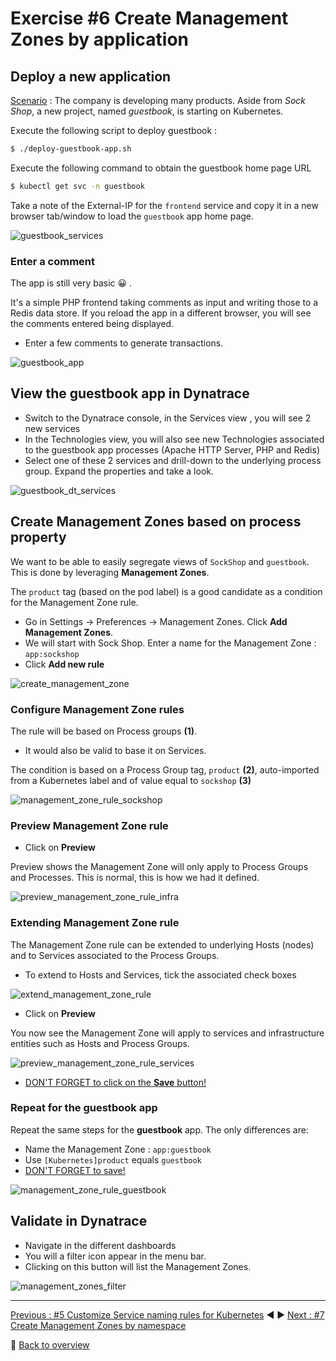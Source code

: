 # Exercise #6 Create Management Zones by application

## Deploy a new application

<u>Scenario</u> : The company is developing many products. Aside from <i>Sock Shop</i>, a new project, named <i>guestbook</i>, is starting on Kubernetes.

Execute the following script to deploy guestbook :

```sh
$ ./deploy-guestbook-app.sh
```

Execute the following command to obtain the guestbook home page URL
```sh
$ kubectl get svc -n guestbook
```

Take a note of the External-IP for the `frontend` service and copy it in a new browser tab/window to load the `guestbook` app home page.

![guestbook_services](assets/guestbook_services.png)

### Enter a comment

The app is still very basic :grinning: . 

It's a simple PHP frontend taking comments as input and writing those to a Redis data store. If you reload the app in a different browser, you will see the comments entered being displayed.

- Enter a few comments to generate transactions.

![guestbook_app](assets/guestbook_app.png)

## View the guestbook app in Dynatrace

- Switch to the Dynatrace console, in the Services view , you will see 2 new services
- In the Technologies view, you will also see new Technologies associated to the guestbook app processes (Apache HTTP Server, PHP and Redis)
- Select one of these 2 services and drill-down to the underlying process group. Expand the properties and take a look.

![guestbook_dt_services](assets/guestbook_dt_services.png)

## Create Management Zones based on process property

We want to be able to easily segregate views of `SockShop` and `guestbook`. This is done by leveraging <b>Management Zones</b>. 

The `product` tag (based on the pod label) is a good candidate as a condition for the Management Zone rule.

- Go in Settings -> Preferences -> Management Zones. Click <b>Add Management Zones</b>.
- We will start with Sock Shop. Enter a name for the Management Zone : `app:sockshop`
- Click <b>Add new rule</b>

![create_management_zone](assets/create_management_zone.png)

### Configure Management Zone rules

The rule will be based on Process groups <b>(1)</b>. 
- It would also be valid to base it on Services.

The condition is based on a Process Group tag, `product` <b>(2)</b>, auto-imported from a Kubernetes label and of value equal to `sockshop` <b>(3)</b> 

![management_zone_rule_sockshop](assets/management_zone_rule_sockshop.png)

### Preview Management Zone rule

- Click on <b>Preview</b>
  
Preview shows the Management Zone will only apply to Process Groups and Processes. This is normal, this is how we had it defined.

![preview_management_zone_rule_infra](assets/preview_management_zone_rule_infra.png)

### Extending Management Zone rule

The Management Zone rule can be extended to underlying Hosts (nodes) and to Services associated to the Process Groups.

- To extend to Hosts and Services, tick the associated check boxes 

![extend_management_zone_rule](assets/extend_management_zone_rule.png)

- Click on <b>Preview</b>

You now see the Management Zone will apply to services and infrastructure entities such as Hosts and Process Groups.

![preview_management_zone_rule_services](assets/preview_management_zone_rule_services.png)

- <u>DON'T FORGET to click on the <b>Save</b> button!</u> 

### Repeat for the guestbook app

Repeat the same steps for the <b>guestbook</b> app. The only differences are: 

- Name the Management Zone : `app:guestbook`
- Use `[Kubernetes]product` equals `guestbook`
- <u>DON'T FORGET to save!</u> 

![management_zone_rule_guestbook](assets/management_zone_rule_guestbook.png)

## Validate in Dynatrace

- Navigate in the different dashboards
- You will a filter icon appear in the menu bar. 
- Clicking on this button will list the Management Zones. 

![management_zones_filter](assets/management_zones_filter.png)

---

[Previous : #5 Customize Service naming rules for Kubernetes](../05_Customize_Service_naming_rules) :arrow_backward: :arrow_forward: [Next : #7 Create Management Zones by namespace](../07_Management_Zones_by_namespace)

:arrow_up_small: [Back to overview](../)